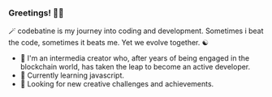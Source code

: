 ### Greetings! 👋🏻

🪄 codebatine is my journey into coding and development. Sometimes i beat the code, sometimes it beats me. Yet we evolve together. ☯️

- 🔭 I'm an intermedia creator who, after years of being engaged in the blockchain world, has taken the leap to become an active developer.
- 🌱 Currently learning javascript.
- 🔮 Looking for new creative challenges and achievements.
